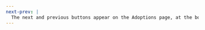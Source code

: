 ```yaml
---
next-prev: |
  The next and previous buttons appear on the Adoptions page, at the bottom of the cards showing the dogs up for adoption. These buttons will allow the user to navigate between the different pages of available dogs.
---
```

